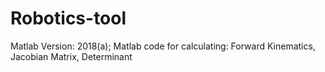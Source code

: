 # Robotics-tool
Matlab Version: 2018(a);
Matlab code for calculating: Forward Kinematics, Jacobian Matrix, Determinant
